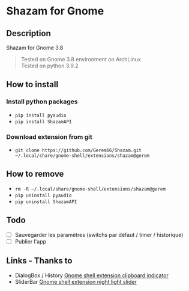 # Shazam for Gnome

## Description
Shazam for Gnome 3.8
> Tested on Gnome 3.8 environment on ArchLinux  
> Tested on python 3.9.2

## How to install
### Install python packages
* `pip install pyaudio`
* `pip install ShazamAPI`
### Download extension from git
* `git clone https://github.com/Gerem66/Shazam.git ~/.local/share/gnome-shell/extensions/shazam@gerem`

## How to remove
* `rm -R ~/.local/share/gnome-shell/extensions/shazam@gerem`
* `pip uninstall pyaudio`
* `pip uninstall ShazamAPI`

## Todo
- [ ] Sauvegarder les paramètres (switchs par défaut / timer / historique)
- [ ] Publier l'app
<!--
### Interface
- [x] Faire une interface
- [x] Switch pour activer / désavtiver l'auto shazam
- [x] Historique (date + titre + lien shazam) + "Supprimer l'historique"
### Features
- [x] Slider pour modifier la fréquences des scans
- [x] Récupérer et afficher le lien Shazam
- [x] Switch pour l'autoclipboard
- [x] Ajouter un scan pour une unique musique
- [x] Auto copy on clipboard
### System
- [ ] Sauvegarder les paramètres (switchs par défaut / timer / historique)
- [x] Optimiser la vitesse de détection et les perfs (async)
- [x] Fenêtre de confirmation pour supprimer l'historique
- [x] Enlever la première notification vide
- [x] Ne pas enregistrer les même sons consécutifs
- [x] Lire le contenu des fichiers depuis js
- [x] Supprimer les fichiers à la fin de l'utilisation
- [x] Afficher un msg si aucun son trouvé pr le "single shazam"
### Finish
- [ ] Publier l'app
-->

## Links - Thanks to
* DialogBox / History [Gnome shell extension clipboard indicator](https://github.com/Tudmotu/gnome-shell-extension-clipboard-indicator)
* SliderBar [Gnome shell extension night light slider](https://codeberg.org/kiyui/gnome-shell-night-light-slider-extension)

